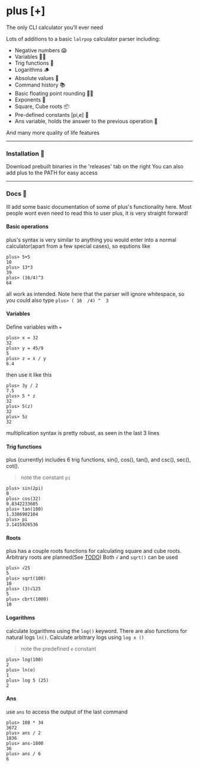 # plus [+]

The only CLI calculator you'll ever need

Lots of additions to a basic `lalrpop` calculator parser including:

* Negative numbers 😱
* Variables 👩‍💻
* Trig functions 🌊
* Logarithms 🪵
* Absolute values 🧮
* Command history 📚
* Basic floating point rounding 👩‍🏫
* Exponents 📌
* Square, Cube roots 📦
* Pre-defined constants [pi,e] 🥧
* Ans variable, holds the answer to the previous operation 📝

And many more quality of life features

---

### Installation 🧮

Download prebuilt binaries in the 'releases' tab on the right
You can also add plus to the PATH for easy access




---

### Docs 📖

Ill add some basic documentation of some of plus's functionality here. Most people wont even need to read this to user plus, it is very straight forward!

#### Basic operations

plus's syntax is very similar to anything you would enter into a normal calculator(apart from a few special cases), so equtions like
```
plus> 5+5
10
plus> 13*3
39
plus> (16/4)^3
64
```

all work as intended. Note here that the parser will ignore whitespace, so you could also type `plus> ( 16  /4) ^  3`

#### Variables

Define variables with `=`

```
plus> x = 32
32
plus> y = 45/9
5
plus> z = x / y
6.4
```

then use it like this

```
plus> 3y / 2
7.5
plus> 5 * z
32
plus> 5(z)
32
plus> 5z
32
```

multiplication syntax is pretty robust, as seen in the last 3 lines

#### Trig functions

plus (currently) includes 6 trig functions, sin(), cos(), tan(), and csc(), sec(), cot(). 
> note the constant `pi`

```
plus> sin(2pi)
0
plus> cos(32)
0.8342233605
plus> tan(180)
1.3386902104
plus> pi
3.1415926536
```

#### Roots

plus has a couple roots functions for calculating square and cube roots. Arbitrary roots are planned(See [TODO](https://github.com/NalinPlad/plus/blob/master/TODO)) Both `√` and `sqrt()` can be used

```
plus> √25
5
plus> sqrt(100)
10
plus> (3)√125
5
plus> cbrt(1000)
10
```

#### Logarithms

calculate logarithms using the `log()` keyword. There are also functions for natural logs `ln()`. Calculate arbitrary logs using `log x ()`
> note the predefined `e` constant

```
plus> log(100)
2
plus> ln(e)
1
plus> log 5 (25)
2
```

#### Ans

use `ans` to access the output of the last command

```
plus> 108 * 34
3672
plus> ans / 2
1836
plus> ans-1800
36
plus> ans / 6
6
```
